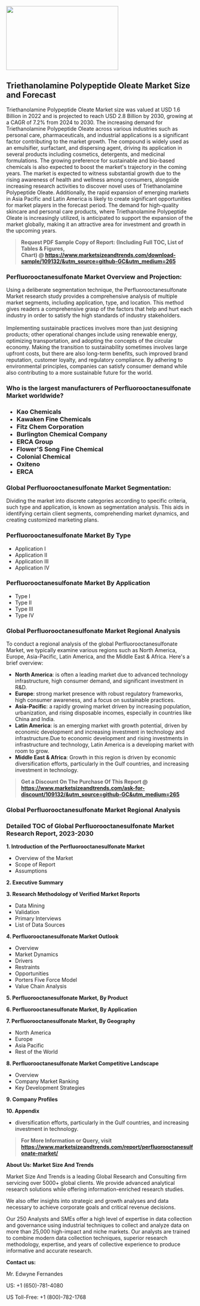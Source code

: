 <p><img class="alignnone size-medium wp-image-20088" src="https://ffe5etoiles.com/wp-content/uploads/2024/12/MST1-300x171.png" alt="" width="300" height="171" /></p><h2>Triethanolamine Polypeptide Oleate Market Size and Forecast</h2><p>Triethanolamine Polypeptide Oleate Market size was valued at USD 1.6 Billion in 2022 and is projected to reach USD 2.8 Billion by 2030, growing at a CAGR of 7.2% from 2024 to 2030. The increasing demand for Triethanolamine Polypeptide Oleate across various industries such as personal care, pharmaceuticals, and industrial applications is a significant factor contributing to the market growth. The compound is widely used as an emulsifier, surfactant, and dispersing agent, driving its application in several products including cosmetics, detergents, and medicinal formulations. The growing preference for sustainable and bio-based chemicals is also expected to boost the market's trajectory in the coming years. The market is expected to witness substantial growth due to the rising awareness of health and wellness among consumers, alongside increasing research activities to discover novel uses of Triethanolamine Polypeptide Oleate. Additionally, the rapid expansion of emerging markets in Asia Pacific and Latin America is likely to create significant opportunities for market players in the forecast period. The demand for high-quality skincare and personal care products, where Triethanolamine Polypeptide Oleate is increasingly utilized, is anticipated to support the expansion of the market globally, making it an attractive area for investment and growth in the upcoming years.</p></p><blockquote id="" class=""><strong>Request PDF Sample Copy of Report: (Including Full TOC, List of Tables &amp; Figures, Chart)&nbsp;@&nbsp;<strong><a href="https://www.marketsizeandtrends.com/download-sample/109132/&utm_source=github-GC&utm_medium=265" target="_blank">https://www.marketsizeandtrends.com/download-sample/109132/&utm_source=github-GC&utm_medium=265</a></strong></strong></blockquote><h3 id="" class="">Perfluorooctanesulfonate Market&nbsp;Overview and Projection:</h3><p id="" class="">Using a deliberate segmentation technique, the Perfluorooctanesulfonate Market research study provides a comprehensive analysis of multiple market segments, including application, type, and location. This method gives readers a comprehensive grasp of the factors that help and hurt each industry in order to satisfy the high standards of industry stakeholders. <br /> <br />Implementing sustainable practices involves more than just designing products; other operational changes include using renewable energy, optimizing transportation, and adopting the concepts of the circular economy. Making the transition to sustainability sometimes involves large upfront costs, but there are also long-term benefits, such improved brand reputation, customer loyalty, and regulatory compliance. By adhering to environmental principles, companies can satisfy consumer demand while also contributing to a more sustainable future for the world.</p><h3 id="" class="">Who is the largest manufacturers of&nbsp;Perfluorooctanesulfonate Market worldwide?</h3><h3 class=""><p><ul><li>Kao Chemicals </li><li> Kawaken Fine Chemicals </li><li> Fitz Chem Corporation </li><li> Burlington Chemical Company </li><li> ERCA Group </li><li> Flower'S Song Fine Chemical </li><li> Colonial Chemical </li><li> Oxiteno </li><li> ERCA</li></ul></p></h3><h3 id="" class="">Global&nbsp;Perfluorooctanesulfonate Market Segmentation:</h3><p id="" class="">Dividing the market into discrete categories according to specific criteria, such type and application, is known as segmentation analysis. This aids in identifying certain client segments, comprehending market dynamics, and creating customized marketing plans.</p><h3 id="" class="">Perfluorooctanesulfonate Market&nbsp;By Type</h3><p><p><ul><li>Application I</li><li> Application II</li><li> Application III</li><li> Application IV</p></li></ul></p></p><h3 id="" class="">Perfluorooctanesulfonate Market&nbsp;By Application</h3><p class=""><p><ul><li>Type I</li><li> Type II</li><li> Type III</li><li> Type IV</li></ul></p></p><h3 id="" class="">Global Perfluorooctanesulfonate Market Regional Analysis</h3><p id="" class="">To conduct a regional analysis of the global Perfluorooctanesulfonate Market, we typically examine various regions such as North America, Europe, Asia-Pacific, Latin America, and the Middle East &amp; Africa. Here's a brief overview:</p><ul><li><strong>North America</strong>: is often a leading market due to advanced technology infrastructure, high consumer demand, and significant investment in R&amp;D.</li><li><strong>Europe</strong>: strong market presence with robust regulatory frameworks, high consumer awareness, and a focus on sustainable practices.</li><li><strong>Asia-Pacific</strong>: a rapidly growing market driven by increasing population, urbanization, and rising disposable incomes, especially in countries like China and India.</li><li><strong>Latin America</strong>: is an emerging market with growth potential, driven by economic development and increasing investment in technology and infrastructure.Due to economic development and rising investments in infrastructure and technology, Latin America is a developing market with room to grow.</li><li><strong>Middle East &amp; Africa</strong>: Growth in this region is driven by economic diversification efforts, particularly in the Gulf countries, and increasing investment in technology.</li></ul><blockquote id="" class=""><strong>Get a Discount On The Purchase Of This Report @ <strong><a href="https://www.marketsizeandtrends.com/ask-for-discount/109132/&utm_source=github-GC&utm_medium=265" target="_blank">https://www.marketsizeandtrends.com/ask-for-discount/109132/&utm_source=github-GC&utm_medium=265</a></strong></strong></blockquote><h3 id="" class="">Global Perfluorooctanesulfonate Market Regional Analysis</h3><h3 id="" class="">Detailed TOC of Global Perfluorooctanesulfonate Market Research Report, 2023-2030</h3><p id="" class=""><strong>1. Introduction of the Perfluorooctanesulfonate Market</strong></p><ul><li>Overview of the Market</li><li>Scope of Report</li><li>Assumptions</li></ul><p id="" class=""><strong>2. Executive Summary</strong></p><p id="" class=""><strong>3. Research Methodology of Verified Market Reports</strong></p><ul><li>Data Mining</li><li>Validation</li><li>Primary Interviews</li><li>List of Data Sources</li></ul><p id="" class=""><strong>4. Perfluorooctanesulfonate Market Outlook</strong></p><ul><li>Overview</li><li>Market Dynamics</li><li>Drivers</li><li>Restraints</li><li>Opportunities</li><li>Porters Five Force Model</li><li>Value Chain Analysis</li></ul><p id="" class=""><strong>5. Perfluorooctanesulfonate Market, By Product</strong></p><p id="" class=""><strong>6. Perfluorooctanesulfonate Market, By Application</strong></p><p id="" class=""><strong>7. Perfluorooctanesulfonate Market, By Geography</strong></p><ul><li>North America</li><li>Europe</li><li>Asia Pacific</li><li>Rest of the World</li></ul><p id="" class=""><strong>8. Perfluorooctanesulfonate Market Competitive Landscape</strong></p><ul><li>Overview</li><li>Company Market Ranking</li><li>Key Development Strategies</li></ul><p id="" class=""><strong>9. Company Profiles</strong></p><p id="" class=""><strong>10. Appendix</strong></p><ul><li>diversification efforts, particularly in the Gulf countries, and increasing investment in technology.</li></ul><blockquote id="" class=""><strong>For More Information or Query, visit <strong><strong><a href="https://www.marketsizeandtrends.com/report/perfluorooctanesulfonate-market/" target="_blank">https://www.marketsizeandtrends.com/report/perfluorooctanesulfonate-market/</a></strong></strong></strong></blockquote><p id="" class=""><strong>About Us: Market Size And Trends</strong></p><p id="" class="">Market Size And Trends is a leading Global Research and Consulting firm servicing over 5000+ global clients. We provide advanced analytical research solutions while offering information-enriched research studies.</p><p id="" class="">We also offer insights into strategic and growth analyses and data necessary to achieve corporate goals and critical revenue decisions.</p><p id="" class="">Our 250 Analysts and SMEs offer a high level of expertise in data collection and governance using industrial techniques to collect and analyze data on more than 25,000 high-impact and niche markets. Our analysts are trained to combine modern data collection techniques, superior research methodology, expertise, and years of collective experience to produce informative and accurate research.</p><p id="" class=""><strong>Contact us:</strong></p><p id="" class="">Mr. Edwyne Fernandes</p><p id="" class="">US: +1 (650)-781-4080</p><p id="" class="">US Toll-Free: +1 (800)-782-1768</p>
